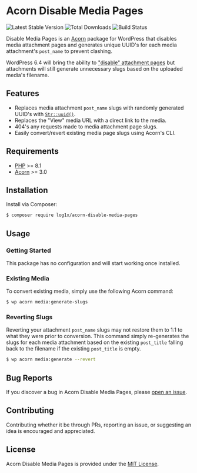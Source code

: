 # Acorn Disable Media Pages

![Latest Stable Version](https://img.shields.io/packagist/v/log1x/acorn-disable-media-pages.svg?style=flat-square)
![Total Downloads](https://img.shields.io/packagist/dt/log1x/acorn-disable-media-pages.svg?style=flat-square)
![Build Status](https://img.shields.io/github/actions/workflow/status/log1x/acorn-disable-media-pages/main.yml?branch=main&style=flat-square)

Disable Media Pages is an [Acorn](https://github.com/roots/acorn) package for WordPress that disables media attachment pages and generates unique UUID's for each media attachment's `post_name` to prevent clashing.

WordPress 6.4 will bring the ability to ["disable" attachment pages](https://make.wordpress.org/core/2023/10/16/changes-to-attachment-pages/) but attachments will still generate unnecessary slugs based on the uploaded media's filename.

## Features

- Replaces media attachment `post_name` slugs with randomly generated UUID's with [`Str::uuid()`](https://laravel.com/docs/10.x/strings#method-str-uuid).
- Replaces the "View" media URL with a direct link to the media.
- 404's any requests made to media attachment page slugs.
- Easily convert/revert existing media page slugs using Acorn's CLI.

## Requirements

- [PHP](https://secure.php.net/manual/en/install.php) >= 8.1
- [Acorn](https://github.com/roots/acorn) >= 3.0

## Installation

Install via Composer:

```bash
$ composer require log1x/acorn-disable-media-pages
```

## Usage

### Getting Started

This package has no configuration and will start working once installed.

### Existing Media

To convert existing media, simply use the following Acorn command:

```bash
$ wp acorn media:generate-slugs
```

### Reverting Slugs

Reverting your attachment `post_name` slugs may not restore them to 1:1 to what they were prior to conversion. This command simply re-generates the slugs for each media attachment based on the existing `post_title` falling back to the filename if the existing `post_title` is empty.

```bash
$ wp acorn media:generate --revert
```

## Bug Reports

If you discover a bug in Acorn Disable Media Pages, please [open an issue](https://github.com/log1x/acorn-disable-media-pages/issues).

## Contributing

Contributing whether it be through PRs, reporting an issue, or suggesting an idea is encouraged and appreciated.

## License

Acorn Disable Media Pages is provided under the [MIT License](LICENSE.md).

